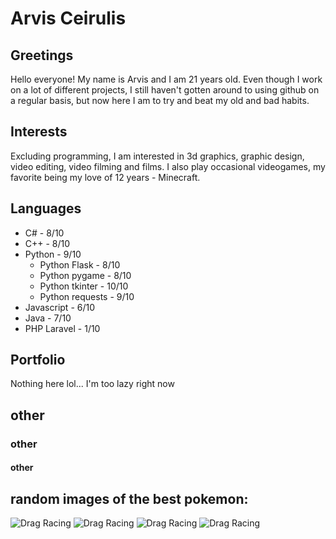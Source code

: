 # Arvis Ceirulis 
## Greetings
Hello everyone!
My name is Arvis and I am 21 years old.
Even though I work on a lot of different projects,
I still haven't gotten around to using
github on a regular basis, but now here I am
to try and beat my old and bad habits.


## Interests
Excluding programming, I am interested in 3d graphics, graphic design, video editing, video filming and films. 
I also play occasional videogames, my favorite being my love of 12 years - Minecraft.

## Languages
* C# - 8/10
* C++ - 8/10
* Python - 9/10
  * Python Flask - 8/10
  * Python pygame - 8/10
  * Python tkinter - 10/10
  * Python requests - 9/10
* Javascript - 6/10
* Java - 7/10
* PHP Laravel - 1/10
## Portfolio
Nothing here lol... I'm too lazy right now
## other
### other
#### other

## random images of the best pokemon:
![Drag Racing](https://raw.githubusercontent.com/PokeAPI/sprites/master/sprites/pokemon/4.png) ![Drag Racing](https://raw.githubusercontent.com/PokeAPI/sprites/master/sprites/pokemon/4.png) ![Drag Racing](https://raw.githubusercontent.com/PokeAPI/sprites/master/sprites/pokemon/4.png) ![Drag Racing](https://raw.githubusercontent.com/PokeAPI/sprites/master/sprites/pokemon/4.png)
